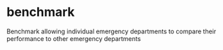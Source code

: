 # benchmark
Benchmark allowing individual emergency departments to compare their performance to other emergency departments
